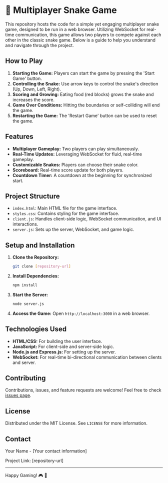# 🐍 Multiplayer Snake Game

This repository hosts the code for a simple yet engaging multiplayer snake game, designed to be run in a web browser. Utilizing WebSocket for real-time communication, this game allows two players to compete against each other in the classic snake game. Below is a guide to help you understand and navigate through the project.

## How to Play

1. **Starting the Game:** Players can start the game by pressing the 'Start Game' button.
2. **Controlling the Snake:** Use arrow keys to control the snake's direction (Up, Down, Left, Right).
3. **Scoring and Growing:** Eating food (red blocks) grows the snake and increases the score.
4. **Game Over Conditions:** Hitting the boundaries or self-colliding will end the game.
5. **Restarting the Game:** The 'Restart Game' button can be used to reset the game.

## Features

- **Multiplayer Gameplay:** Two players can play simultaneously.
- **Real-Time Updates:** Leveraging WebSocket for fluid, real-time gameplay.
- **Customizable Snakes:** Players can choose their snake color.
- **Scoreboard:** Real-time score update for both players.
- **Countdown Timer:** A countdown at the beginning for synchronized start.

## Project Structure

- `index.html`: Main HTML file for the game interface.
- `styles.css`: Contains styling for the game interface.
- `client.js`: Handles client-side logic, WebSocket communication, and UI interactions.
- `server.js`: Sets up the server, WebSocket, and game logic.

## Setup and Installation

1. **Clone the Repository:**
   ```bash
   git clone [repository-url]
   ```
2. **Install Dependencies:**
   ```bash
   npm install
   ```
3. **Start the Server:**
   ```bash
   node server.js
   ```
4. **Access the Game:**
   Open `http://localhost:3000` in a web browser.

## Technologies Used

- **HTML/CSS:** For building the user interface.
- **JavaScript:** For client-side and server-side logic.
- **Node.js and Express.js:** For setting up the server.
- **WebSocket:** For real-time bi-directional communication between clients and server.

## Contributing

Contributions, issues, and feature requests are welcome! Feel free to check [issues page](link-to-issues-page).

## License

Distributed under the MIT License. See `LICENSE` for more information.

## Contact

Your Name - [Your contact information]

Project Link: [repository-url]

---

Happy Gaming! 🎮 🌟
